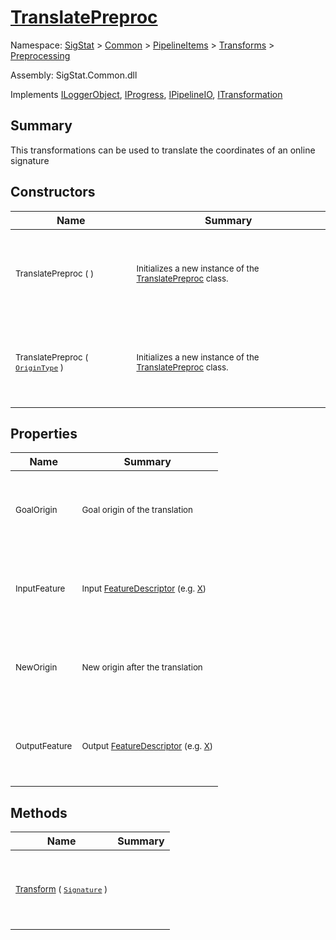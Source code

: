 # [TranslatePreproc](./TranslatePreproc.md)

Namespace: [SigStat]() > [Common](./../../../README.md) > [PipelineItems]() > [Transforms]() > [Preprocessing](./README.md)

Assembly: SigStat.Common.dll

Implements [ILoggerObject](./../../../ILoggerObject.md), [IProgress](./../../../Helpers/IProgress.md), [IPipelineIO](./../../../Pipeline/IPipelineIO.md), [ITransformation](./../../../ITransformation.md)

## Summary
This transformations can be used to translate the coordinates of an online signature

## Constructors

| Name | Summary | 
| --- | --- | 
| <p>&nbsp;</p><sub>TranslatePreproc (  )</sub><p>&nbsp;</p>| <p>&nbsp;</p><sub>Initializes a new instance of the [TranslatePreproc](https://github.com/hargitomi97/sigstat/blob/master/docs/md/SigStat/Common/PipelineItems/Transforms/Preprocessing/TranslatePreproc.md) class.</sub><p>&nbsp;</p>| <br>
| <p>&nbsp;</p><sub>TranslatePreproc ( [`OriginType`](./OriginType.md) )</sub><p>&nbsp;</p>| <p>&nbsp;</p><sub>Initializes a new instance of the [TranslatePreproc](https://github.com/hargitomi97/sigstat/blob/master/docs/md/SigStat/Common/PipelineItems/Transforms/Preprocessing/TranslatePreproc.md) class.</sub><p>&nbsp;</p>| <br>


## Properties

| Name | Summary | 
| --- | --- | 
| <p>&nbsp;</p><sub>GoalOrigin</sub><p>&nbsp;</p>| <p>&nbsp;</p><sub>Goal origin of the translation</sub><p>&nbsp;</p>| <br>
| <p>&nbsp;</p><sub>InputFeature</sub><p>&nbsp;</p>| <p>&nbsp;</p><sub>Input [FeatureDescriptor](https://github.com/hargitomi97/sigstat/blob/master/docs/md/SigStat/Common/FeatureDescriptor.md) (e.g. [X](https://github.com/hargitomi97/sigstat/blob/master/docs/md/SigStat/Common/Features.md))</sub><p>&nbsp;</p>| <br>
| <p>&nbsp;</p><sub>NewOrigin</sub><p>&nbsp;</p>| <p>&nbsp;</p><sub>New origin after the translation</sub><p>&nbsp;</p>| <br>
| <p>&nbsp;</p><sub>OutputFeature</sub><p>&nbsp;</p>| <p>&nbsp;</p><sub>Output [FeatureDescriptor](https://github.com/hargitomi97/sigstat/blob/master/docs/md/SigStat/Common/FeatureDescriptor.md) (e.g. [X](https://github.com/hargitomi97/sigstat/blob/master/docs/md/SigStat/Common/Features.md))</sub><p>&nbsp;</p>| <br>


## Methods

| Name | Summary | 
| --- | --- | 
| <p>&nbsp;</p><sub>[Transform](./Methods/TranslatePreproc-100663868.md) ( [`Signature`](./../../../Signature.md) )</sub><p>&nbsp;</p>| <p>&nbsp;</p><sub></sub><p>&nbsp;</p>| <br>



